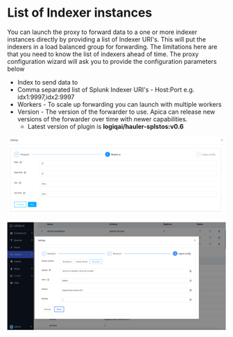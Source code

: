 # List of Indexer instances

You can launch the proxy to forward data to a one or more indexer instances directly by providing a list of Indexer URI's. This will put the indexers in a load balanced group for forwarding. The limitations here are that you need to know the list of indexers ahead of time. The proxy configuration wizard will ask you to provide the configuration parameters below

* Index to send data to
* Comma separated list of Splunk Indexer URI's - Host:Port e.g. idx1:9997,idx2:9997
* Workers - To scale up forwarding you can launch with multiple workers
* Version - The version of the forwarder to use. Apica can release new versions of the forwarder over time with newer capabilities.&#x20;
  * Latest version of plugin is **logiqai/hauler-splstos:v0.6**

![](<../../.gitbook/assets/image (6).png>)

![Forwarder Proxy configuration to a list of indexer instances](<../../.gitbook/assets/Screen Shot 2022-08-01 at 9.21.30 PM.png>)
